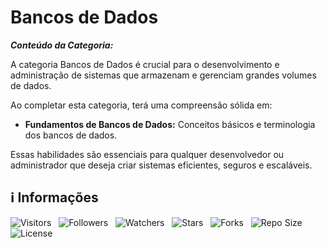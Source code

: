 <!-- Título -->
# Bancos de Dados

***Conteúdo da Categoria:***

A categoria Bancos de Dados é crucial para o desenvolvimento e administração de sistemas que armazenam e gerenciam grandes volumes de dados.

Ao completar esta categoria, terá uma compreensão sólida em:

* **Fundamentos de Bancos de Dados:** Conceitos básicos e terminologia dos bancos de dados.

Essas habilidades são essenciais para qualquer desenvolvedor ou administrador que deseja criar sistemas eficientes, seguros e escaláveis.

<!-- Informações -->
## &#8505; Informações

![Visitors](https://api.visitorbadge.io/api/visitors?path=Devsgeeknerd%2Fcat-ban-dad&label=Visitantes&labelColor=%23700070&labelStyle=none&countColor=%23000fff&style=plastic&color=%23ffffff "Total de Visitantes")
&nbsp;
![Followers](https://img.shields.io/github/followers/Devsgeeknerd?style=p&label=Seguidores&labelColor=800080&color=000fff "Total de Seguidores")
&nbsp;
![Watchers](https://img.shields.io/github/watchers/Devsgeeknerd/cat-ban-dad?style=p&label=Observadores&labelColor=800080&color=000fff "Total de Observadores")
&nbsp;
![Stars](https://img.shields.io/github/stars/Devsgeeknerd/cat-ban-dad?style=p&label=Estrelas&labelColor=800080&color=000fff "Total de Estrelas")
&nbsp;
![Forks](https://img.shields.io/github/forks/Devsgeeknerd/cat-ban-dad?style=p&label=Bifurcações&labelColor=800080&color=000fff "Total de Bifurcações")
&nbsp;
![Repo Size](https://img.shields.io/github/repo-size/Devsgeeknerd/cat-ban-dad?style=p&label=Tamanho&labelColor=800080&color=000fff "Tamanho do Repositório")
&nbsp;
![License](https://img.shields.io/github/license/Devsgeeknerd/cat-ban-dad?style=p&label=Licença&labelColor=800080&color=000fff "Licença do Repositório")
